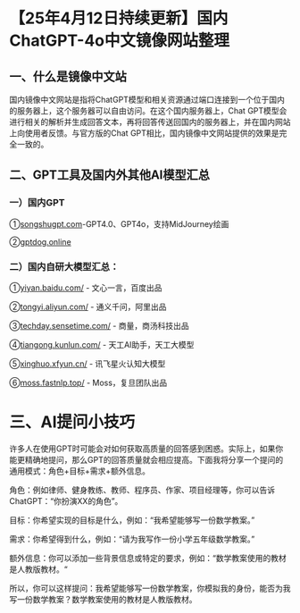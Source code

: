 # 【25年4月12日持续更新】国内ChatGPT-4o中文镜像网站整理

## 一、什么是镜像中文站

国内镜像中文网站是指将ChatGPT模型和相关资源通过端口连接到一个位于国内的服务器上，这个服务器可以自由访问。在这个国内服务器上，Chat GPT模型会进行相关的解析并生成回答文本，再将回答传送回国内的服务器上，并在国内网站上向使用者反馈。与官方版的Chat GPT相比，国内镜像中文网站提供的效果是完全一致的。

## 二、GPT工具及国内外其他AI模型汇总

### 一）国内GPT

①[songshugpt.com](https://songshugpt.com)-GPT4.0、GPT4o，支持MidJourney绘画

②[gptdog.online](http://gptdog.online)


### 二）国内自研大模型汇总：

①[yiyan.baidu.com/](yiyan.baidu.com/) - 文心一言，百度出品

②[tongyi.aliyun.com/](tongyi.aliyun.com/) - 通义千问，阿里出品

③[techday.sensetime.com/](techday.sensetime.com/) - 商量，商汤科技出品

④[tiangong.kunlun.com/](tiangong.kunlun.com/) - 天工AI助手，天工大模型

⑤[xinghuo.xfyun.cn/](xinghuo.xfyun.cn/) - 讯飞星火认知大模型

⑥[moss.fastnlp.top/](moss.fastnlp.top/) - Moss，复旦团队出品

# 三、AI提问小技巧

许多人在使用GPT时可能会对如何获取高质量的回答感到困惑。实际上，如果你能更精确地提问，那么GPT的回答质量就会相应提高。下面我将分享一个提问的通用模式：角色+目标+需求+额外信息。

角色：例如律师、健身教练、教师、程序员、作家、项目经理等，你可以告诉ChatGPT：“你扮演XX的角色”。

目标：你希望实现的目标是什么，例如：“我希望能够写一份数学教案。”

需求：你希望得到什么，例如：“请为我写作一份小学五年级数学教案。”

额外信息：你可以添加一些背景信息或特定的要求，例如：“数学教案使用的教材是人教版教材。“

所以，你可以这样提问：我希望能够写一份数学教案，你模拟我的身份，能否为我写一份数学教案？数学教案使用的教材是人教版教材。
